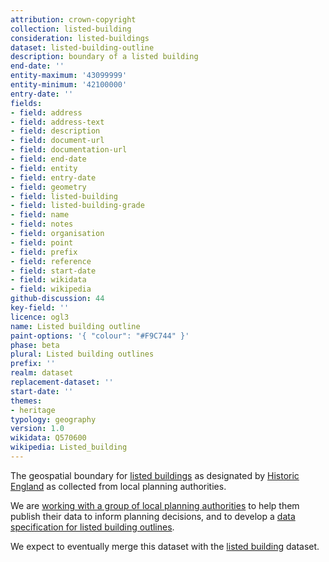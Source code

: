 ```yaml
---
attribution: crown-copyright
collection: listed-building
consideration: listed-buildings
dataset: listed-building-outline
description: boundary of a listed building
end-date: ''
entity-maximum: '43099999'
entity-minimum: '42100000'
entry-date: ''
fields:
- field: address
- field: address-text
- field: description
- field: document-url
- field: documentation-url
- field: end-date
- field: entity
- field: entry-date
- field: geometry
- field: listed-building
- field: listed-building-grade
- field: name
- field: notes
- field: organisation
- field: point
- field: prefix
- field: reference
- field: start-date
- field: wikidata
- field: wikipedia
github-discussion: 44
key-field: ''
licence: ogl3
name: Listed building outline
paint-options: '{ "colour": "#F9C744" }'
phase: beta
plural: Listed building outlines
prefix: ''
realm: dataset
replacement-dataset: ''
start-date: ''
themes:
- heritage
typology: geography
version: 1.0
wikidata: Q570600
wikipedia: Listed_building
---
```


The geospatial boundary for [listed buildings](https://historicengland.org.uk/listing/what-is-designation/listed-buildings) as designated by [Historic England](https://historicengland.org.uk/) as collected from local planning authorities.

We are [working with a group of local planning authorities](/about/) to help them publish their data to inform planning decisions, and to develop a [data specification for listed building outlines](https://www.digital-land.info/guidance/specifications/listed-building).

We expect to eventually merge this dataset with the [listed building](/dataset/listed-building) dataset.
